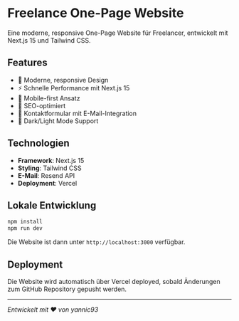 # Freelance One-Page Website

Eine moderne, responsive One-Page Website für Freelancer, entwickelt mit Next.js 15 und Tailwind CSS.

## Features

- 🎨 Moderne, responsive Design
- ⚡ Schnelle Performance mit Next.js 15
- 📱 Mobile-first Ansatz
- 🎯 SEO-optimiert
- 📧 Kontaktformular mit E-Mail-Integration
- 🌙 Dark/Light Mode Support

## Technologien

- **Framework**: Next.js 15
- **Styling**: Tailwind CSS
- **E-Mail**: Resend API
- **Deployment**: Vercel

## Lokale Entwicklung

```bash
npm install
npm run dev
```

Die Website ist dann unter `http://localhost:3000` verfügbar.

## Deployment

Die Website wird automatisch über Vercel deployed, sobald Änderungen zum GitHub Repository gepusht werden.

---

*Entwickelt mit ❤️ von yannic93*
